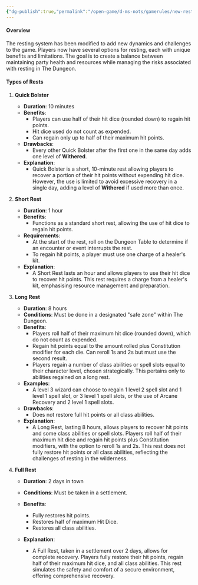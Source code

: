 ```yaml
---
{"dg-publish":true,"permalink":"/open-game/d-ms-nots/gamerules/new-resting-system/"}
---
```


#### Overview

The resting system has been modified to add new dynamics and challenges to the game. Players now have several options for resting, each with unique benefits and limitations. The goal is to create a balance between maintaining party health and resources while managing the risks associated with resting in The Dungeon.

#### Types of Rests

1. **Quick Bolster**
    
    - **Duration**: 10 minutes
    - **Benefits**:
        - Players can use half of their hit dice (rounded down) to regain hit points.
        - Hit dice used do not count as expended.
        - Can regain only up to half of their maximum hit points.
    - **Drawbacks**:
        - Every other Quick Bolster after the first one in the same day adds one level of **Withered**.
    - **Explanation**: 
	    - Quick Bolster is a short, 10-minute rest allowing players to recover a portion of their hit points without expending hit dice. However, the use is limited to avoid excessive recovery in a single day, adding a level of **Withered** if used more than once.
1. **Short Rest**
    
    - **Duration**: 1 hour
    - **Benefits**:
        - Functions as a standard short rest, allowing the use of hit dice to regain hit points.
    - **Requirements**:
        - At the start of the rest, roll on the Dungeon Table to determine if an encounter or event interrupts the rest.
        - To regain hit points, a player must use one charge of a healer's kit.
    - **Explanation**: 
	    - A Short Rest lasts an hour and allows players to use their hit dice to recover hit points. This rest requires a charge from a healer's kit, emphasising resource management and preparation.
3. **Long Rest**
    
    - **Duration**: 8 hours
    - **Conditions**: Must be done in a designated "safe zone" within The Dungeon.
    - **Benefits**:
        - Players roll half of their maximum hit dice (rounded down), which do not count as expended.
        - Regain hit points equal to the amount rolled plus Constitution modifier for each die. Can reroll 1s and 2s but must use the second result.
        - Players regain a number of class abilities or spell slots equal to their character level, chosen strategically. This pertains only to abilities regained on a long rest.
    - **Examples**:
        - A level 3 wizard can choose to regain 1 level 2 spell slot and 1 level 1 spell slot, or 3 level 1 spell slots, or the use of Arcane Recovery and 2 level 1 spell slots.
    - **Drawbacks**:
        - Does not restore full hit points or all class abilities.
    - **Explanation**: 
	    - A Long Rest, lasting 8 hours, allows players to recover hit points and some class abilities or spell slots. Players roll half of their maximum hit dice and regain hit points plus Constitution modifiers, with the option to reroll 1s and 2s. This rest does not fully restore hit points or all class abilities, reflecting the challenges of resting in the wilderness.
4. **Full Rest**
    
    - **Duration**: 2 days in town
    -  **Conditions**: Must be taken in a settlement.
    - **Benefits**:
        - Fully restores hit points.
		- Restores half of maximum Hit Dice.
		- Restores all class abilities.
    
    - **Explanation**: 
	    - A Full Rest, taken in a settlement over 2 days, allows for complete recovery. Players fully restore their hit points, regain half of their maximum hit dice, and all class abilities. This rest simulates the safety and comfort of a secure environment, offering comprehensive recovery.